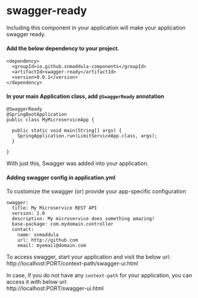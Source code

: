 # swagger-ready
Including this component in your application will make your application swagger ready.

#### Add the below dependency to your project.

    <dependency>
      <groupId>io.github.snmaddula-components</groupId>
      <artifactId>swagger-ready</artifactId>
      <version>0.0.1</version>
    </dependency>

#### In your main Application class, add `@SwaggerReady` annotation
    @SwaggerReady
    @SpringBootApplication
    public class MyMicroserviceApp {
      
      public static void main(String[] args) {
        SpringApplication.run(LimitServiceApp.class, args);
      }
      
    }

With just this, Swagger was added into your application.

#### Adding swagger config in application.yml
To customize the swagger (or) provide your app-specific configuration

    swagger: 
      title: My Microservice REST API
      version: 1.0
      description: My microservice does something amazing!
      base-package: com.mydomain.controller
      contact: 
        name: snmaddula
        url: http://github.com
        email: myemail@domain.com
      

To access swagger, start your application and visit the below url: <br>
http://localhost:PORT/context-path/swagger-ui.html

In case, if you do not have any `context-path` for your application, you can access it with below url: <br>
http://localhost:PORT/swagger-ui.html
